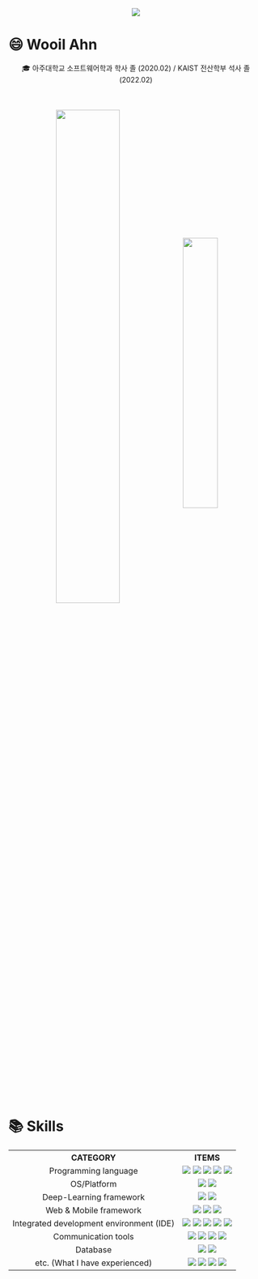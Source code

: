 <p align="center">
  <img src="https://capsule-render.vercel.app/api?type=slice&color=gradient"><br/>
</p>

<!-- Chapter 1 -->
# 😄 Wooil Ahn
<div align="center">
🎓 아주대학교 소프트웨어학과 학사 졸 (2020.02) / KAIST 전산학부 석사 졸 (2022.02) </br>
	</br>
</br>
</br>
</div>
<div align="center">
<!-- github stats -->
<img width=50% height=auto align="center" src="https://github-readme-stats.vercel.app/api?username=wooilahn&show_icons=true&theme=swift"/> 
<!-- solved.ac (Baekjoon Badge) -->
<img width=37% align="center" src="http://mazassumnida.wtf/api/v2/generate_badge?boj=boxer1532"/>
</div>

<!-- Chapter 2 -->
# 📚 Skills
<div align="center">
       <table align="center">
	       <th>CATEGORY</th>
	       <th>ITEMS</th>
              	      <tr align="center">
	                     <td>Programming language</td>
	                     <td>
                                   <img src="https://img.shields.io/badge/C-4574E0.svg?&style=for-the-badge&logo=C&logoColor=white">
                                   <img src="https://img.shields.io/badge/C++-00599C?style=for-the-badge&logo=c%2B%2B&logoColor=white">
                                   <img src="https://img.shields.io/badge/Java-68BC71.svg?&style=for-the-badge&logo=Java&logoColor=white">
                                   <img src="https://img.shields.io/badge/Python-C41E25.svg?&style=for-the-badge&logo=Python&logoColor=white">
                                   <img src="https://img.shields.io/badge/JavaScript-F7DF1E.svg?&style=for-the-badge&logo=JavaScript&logoColor=black">
                            </td>
	              </tr>
	              <tr align="center">
	                     <td>OS/Platform</td>
	                     <td>
                                   <img src="https://img.shields.io/badge/Ubuntu-E95420.svg?&style=for-the-badge&logo=Ubuntu&logoColor=white">
                                   <img src="https://img.shields.io/badge/Android-3DDC84.svg?&style=for-the-badge&logo=Android&logoColor=white">
                            </td>
	              </tr>
              	      <tr align="center">
	                     <td>Deep-Learning framework</td>
	                     <td>
                                   <img src="https://img.shields.io/badge/Tensorflow-FF6F00.svg?&style=for-the-badge&logo=Tensorflow&logoColor=white">
                                   <img src="https://img.shields.io/badge/Pytorch-EE4C2C.svg?&style=for-the-badge&logo=Android&logoColor=white">
                            </td>
	       	      </tr>
              	      <tr align="center">
	                     <td>Web & Mobile framework</td>
	                     <td>
                                   <img src="https://img.shields.io/badge/Vue.js-4FC08D.svg?&style=for-the-badge&logo=Vue.js&logoColor=white">
                                   <img src="https://img.shields.io/badge/Bootstrap-7852B3.svg?&style=for-the-badge&logo=Bootstrap&logoColor=white">
                                   <img src="https://img.shields.io/badge/Flutter-02569B.svg?&style=for-the-badge&logo=Flutter&logoColor=white">
                            </td>
	       	      </tr>
              	      <tr align="center">
	                     <td>Integrated development environment (IDE)</td>
	                     <td>
                                   <img src="https://img.shields.io/badge/VS-5C2D91.svg?&style=for-the-badge&logo=visualstudio&logoColor=white">
                                   <img src="https://img.shields.io/badge/VSCode-007ACC.svg?&style=for-the-badge&logo=visualstudiocode&logoColor=white">
                                   <img src="https://img.shields.io/badge/Eclipse-2C2255.svg?&style=for-the-badge&logo=EclipseIDE&logoColor=white">
                                   <img src="https://img.shields.io/badge/AndroidStudio-3DDC84.svg?&style=for-the-badge&logo=Pycharm&logoColor=white">
                                   <img src="https://img.shields.io/badge/Pycharm-000000.svg?&style=for-the-badge&logo=Pycharm&logoColor=white">
                            </td>
              	      </tr>
              	      <tr align="center">
	                     <td>Communication tools</td>
	                     <td>
                                   <img src="https://img.shields.io/badge/Github-181717.svg?&style=for-the-badge&logo=Github&logoColor=white">
                                   <img src="https://img.shields.io/badge/Slack-4A154B.svg?&style=for-the-badge&logo=Slack&logoColor=white">
                                   <img src="https://img.shields.io/badge/Trello-0052CC.svg?&style=for-the-badge&logo=Trello&logoColor=white">
                                   <img src="https://img.shields.io/badge/Discord-5865F2.svg?&style=for-the-badge&logo=Discord&logoColor=white">
                            </td>
              	      </tr>
              	      <tr align="center">
	                     <td>Database</td>
	                     <td>
                                   <img src="https://img.shields.io/badge/FirebaseDB-FFCA28.svg?&style=for-the-badge&logo=Firebase&logoColor=black">
                                   <img src="https://img.shields.io/badge/MongoDB-47A248.svg?&style=for-the-badge&logo=MongoDB&logoColor=white">
                            </td>
              	      </tr>
              	      <tr align="center">
	                     <td>etc. (What I have experienced)</td>
	                     <td>
                                   <img src="https://img.shields.io/badge/RaspberryPi-A22846.svg?&style=for-the-badge&logo=RaspberryPi&logoColor=white">
				   <img src="https://img.shields.io/badge/ElasticStack-005571.svg?&style=for-the-badge&logo=ElasticStack&logoColor=white">
				   <img src="https://img.shields.io/badge/inVision-FF3366.svg?&style=for-the-badge&logo=inVision&logoColor=white">
				   <img src="https://img.shields.io/badge/LaTeX-008080.svg?&style=for-the-badge&logo=LaTeX&logoColor=white">
                            </td>
              	      </tr>
	</table>
</div>
	
	
<!-- Chapter 3 -->

	
